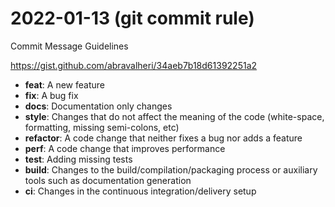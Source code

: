 # 2022-01-13  (git commit rule)

Commit Message Guidelines

https://gist.github.com/abravalheri/34aeb7b18d61392251a2

- **feat**: A new feature
- **fix**: A bug fix
- **docs**: Documentation only changes
- **style**: Changes that do not affect the meaning of the code (white-space, formatting, missing semi-colons, etc)
- **refactor**: A code change that neither fixes a bug nor adds a feature
- **perf**: A code change that improves performance
- **test**: Adding missing tests
- **build**: Changes to the build/compilation/packaging process or auxiliary tools such as documentation generation
- **ci**: Changes in the continuous integration/delivery setup
